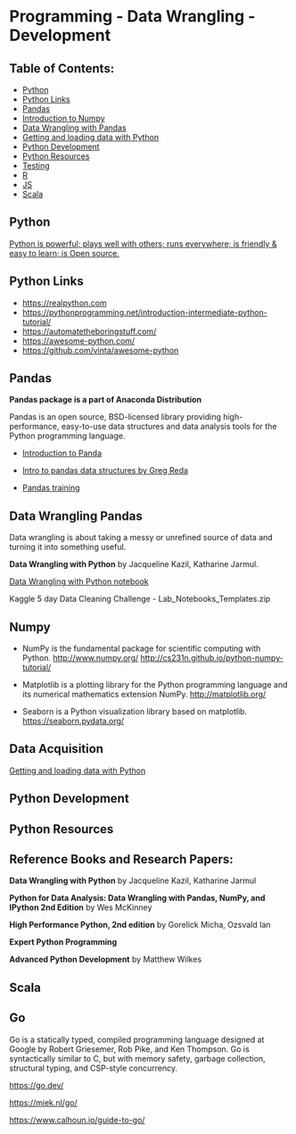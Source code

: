 # Programming - Data Wrangling - Development

## Table of Contents:

  - [Python](#python)
  - [Python Links](#python-links)
  - [Pandas](#pandas)
  - [Introduction to Numpy](#numpy)
  - [Data Wrangling with Pandas](#data-wrangling-pandas)
  - [Getting and loading data with Python](#data-acquisition)
  - [Python Development](#python-development)
  - [Python Resources](#python-resources)
  - [Testing](testing)
  - [R](#r)
  - [JS](#js)
  - [Scala](#scala)






## Python

[Python is powerful; plays well with others; runs everywhere; is friendly & easy to learn; is Open source.](https://www.python.org/about/)

## Python Links

* https://realpython.com
* https://pythonprogramming.net/introduction-intermediate-python-tutorial/
* https://automatetheboringstuff.com/
* https://awesome-python.com/
* https://github.com/vinta/awesome-python

## Pandas

**Pandas package is a part of Anaconda Distribution**

Pandas is an open source, BSD-licensed library providing high-performance, easy-to-use data structures and data analysis tools for the Python programming language.

* [Introduction to Panda](http://pandas.pydata.org/pandas-docs/stable/10min.html)

* [Intro to pandas data structures by Greg Reda](http://www.gregreda.com/2013/10/26/intro-to-pandas-data-structures/)

* [Pandas training](https://pandas.pydata.org/pandas-docs/stable/tutorials.html)



## Data Wrangling Pandas

Data wrangling is about taking a messy or unrefined source of data and turning it into something useful.

**Data Wrangling with Python** by Jacqueline Kazil, Katharine Jarmul.

[Data Wrangling with Python notebook](DataWranglingPython.ipynb)

Kaggle 5 day Data Cleaning Challenge - Lab_Notebooks_Templates.zip


## Numpy

* NumPy is the fundamental package for scientific computing with Python. http://www.numpy.org/ http://cs231n.github.io/python-numpy-tutorial/

* Matplotlib is a plotting library for the Python programming language and its numerical mathematics extension NumPy. http://matplotlib.org/

* Seaborn is a Python visualization library based on matplotlib. https://seaborn.pydata.org/

## Data Acquisition

[Getting and loading data with Python](GettingDataPython.ipynb)



## Python Development


## Python Resources

## Reference Books and Research Papers:

**Data Wrangling with Python** by Jacqueline Kazil, Katharine Jarmul

**Python for Data Analysis: Data Wrangling with Pandas, NumPy, and IPython 2nd Edition** by Wes McKinney

**High Performance Python, 2nd edition** by Gorelick Micha, Ozsvald Ian

**Expert Python Programming**

**Advanced Python Development** by Matthew Wilkes 

## Scala


## Go 

Go is a statically typed, compiled programming language designed at Google by Robert Griesemer, Rob Pike, and Ken Thompson. Go is syntactically similar to C, but with memory safety, garbage collection, structural typing, and CSP-style concurrency. 

https://go.dev/

https://miek.nl/go/

https://www.calhoun.io/guide-to-go/

